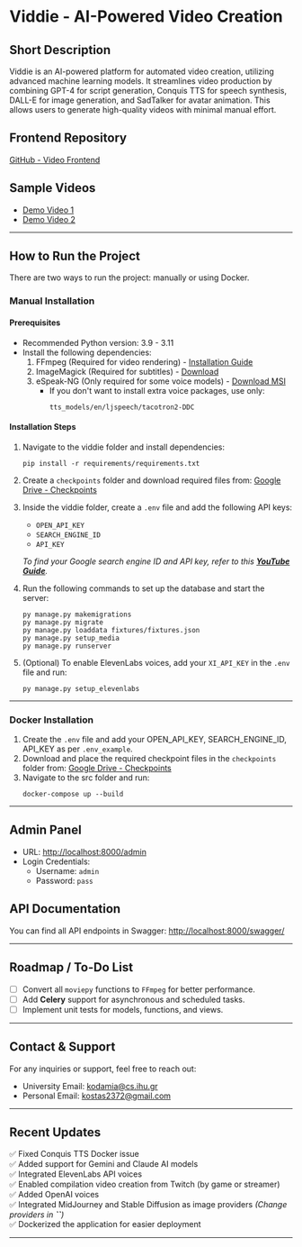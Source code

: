 # Viddie - AI-Powered Video Creation

## Short Description
Viddie is an AI-powered platform for automated video creation, utilizing advanced machine learning models. It streamlines video production by combining GPT-4 for script generation, Conquis TTS for speech synthesis, DALL-E for image generation, and SadTalker for avatar animation. This allows users to generate high-quality videos with minimal manual effort.

## Frontend Repository

[GitHub - Video Frontend](https://github.com/kostas2370/ViddieDEMO)

## Sample Videos

- [Demo Video 1](https://www.youtube.com/watch?v=PvrX_jq4fv4)
- [Demo Video 2](https://www.youtube.com/watch?v=bNZvK68O-Rk)

---

## How to Run the Project

There are two ways to run the project: manually or using Docker.

### Manual Installation

#### Prerequisites

- Recommended Python version: 3.9 - 3.11
- Install the following dependencies:
  1. FFmpeg (Required for video rendering) - [Installation Guide](https://phoenixnap.com/kb/ffmpeg-windows)
  2. ImageMagick (Required for subtitles) - [Download](https://imagemagick.org/script/download.php#windows)
  3. eSpeak-NG (Only required for some voice models) - [Download MSI](https://github.com/espeak-ng/espeak-ng/releases)
     - If you don't want to install extra voice packages, use only:
       ```
       tts_models/en/ljspeech/tacotron2-DDC
       ```

#### Installation Steps

1. Navigate to the viddie folder and install dependencies:

   ```shell
   pip install -r requirements/requirements.txt
   ```

2. Create a `checkpoints` folder and download required files from: [Google Drive - Checkpoints](https://drive.google.com/drive/u/1/folders/1Fp4sjMi6U3bQaKmQQe04qeXzk7quu0Od)

3. Inside the viddie folder, create a `.env` file and add the following API keys:

   - `OPEN_API_KEY`
   - `SEARCH_ENGINE_ID`
   - `API_KEY`

   *To find your Google search engine ID and API key, refer to this *[***YouTube Guide***](https://www.youtube.com/watch?v=D4tWHX2nCzQ\&t=127s)*.*

4. Run the following commands to set up the database and start the server:

   ```shell
   py manage.py makemigrations
   py manage.py migrate
   py manage.py loaddata fixtures/fixtures.json
   py manage.py setup_media
   py manage.py runserver
   ```

5. (Optional) To enable ElevenLabs voices, add your `XI_API_KEY` in the `.env` file and run:

   ```shell
   py manage.py setup_elevenlabs
   ```

---

### Docker Installation

1. Create the `.env` file and add your OPEN\_API\_KEY, SEARCH\_ENGINE\_ID, API\_KEY as per `.env_example`.
2. Download and place the required checkpoint files in the `checkpoints` folder from: [Google Drive - Checkpoints](https://drive.google.com/drive/u/1/folders/1Fp4sjMi6U3bQaKmQQe04qeXzk7quu0Od)
3. Navigate to the src folder and run:
   ```shell
   docker-compose up --build
   ```

---

## Admin Panel

- URL: [http://localhost:8000/admin](http://localhost:8000/admin)
- Login Credentials:
  - Username: `admin`
  - Password: `pass`

## API Documentation

You can find all API endpoints in Swagger: [http://localhost:8000/swagger/](http://localhost:8000/swagger/)

---

## Roadmap / To-Do List

- [ ] Convert all `moviepy` functions to `FFmpeg` for better performance.
- [ ] Add **Celery** support for asynchronous and scheduled tasks.
- [ ] Implement unit tests for models, functions, and views.

---

## Contact & Support

For any inquiries or support, feel free to reach out:

- University Email: [kodamia@cs.ihu.gr](mailto:kodamia@cs.ihu.gr)
- Personal Email: [kostas2372@gmail.com](mailto:kostas2372@gmail.com)

---

## Recent Updates

✅ Fixed Conquis TTS Docker issue\
✅ Added support for Gemini and Claude AI models\
✅ Integrated ElevenLabs API voices\
✅ Enabled compilation video creation from Twitch (by game or streamer)\
✅ Added OpenAI voices\
✅ Integrated MidJourney and Stable Diffusion as image providers *(Change providers in ****\`\`****)*\
✅ Dockerized the application for easier deployment

---

